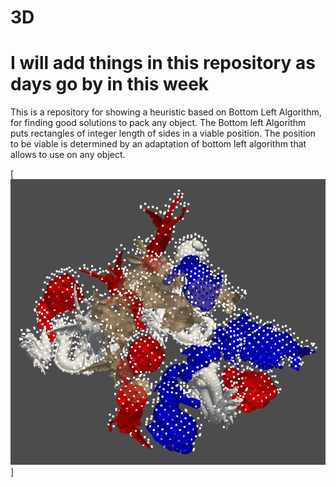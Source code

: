 # 3D
# I will add things in this repository as days go by in this week
This is a repository for showing a heuristic based on Bottom Left Algorithm, for finding good solutions to pack any object. The Bottom left Algorithm puts rectangles of integer length of sides in a viable position. The position to be viable is determined by an adaptation of bottom left algorithm that allows to use on any object.

[![img1](https://github.com/Onloglogn/3D/blob/main/imgs/Screenshot%20from%202021-03-01%2011-32-41.png)]
